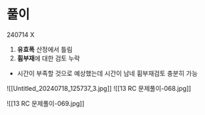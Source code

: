 # 풀이

240714 X
1. **유효폭** 산정에서 틀림
2. **휨부재**에 대한 검토 누락
- 시간이 부족할 것으로 예상했는데 시간이 남네 휨부재검토 충분히 가능

![[Untitled_20240718_125737_3.jpg]]
![[13 RC 문제풀이-068.jpg]]

![[13 RC 문제풀이-069.jpg]]